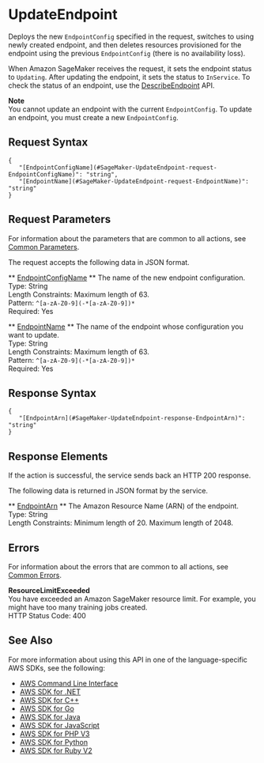 # UpdateEndpoint<a name="API_UpdateEndpoint"></a>

 Deploys the new `EndpointConfig` specified in the request, switches to using newly created endpoint, and then deletes resources provisioned for the endpoint using the previous `EndpointConfig` \(there is no availability loss\)\. 

When Amazon SageMaker receives the request, it sets the endpoint status to `Updating`\. After updating the endpoint, it sets the status to `InService`\. To check the status of an endpoint, use the [DescribeEndpoint](https://docs.aws.amazon.com/sagemaker/latest/dg/API_DescribeEndpoint.html) API\. 

**Note**  
You cannot update an endpoint with the current `EndpointConfig`\. To update an endpoint, you must create a new `EndpointConfig`\.

## Request Syntax<a name="API_UpdateEndpoint_RequestSyntax"></a>

```
{
   "[EndpointConfigName](#SageMaker-UpdateEndpoint-request-EndpointConfigName)": "string",
   "[EndpointName](#SageMaker-UpdateEndpoint-request-EndpointName)": "string"
}
```

## Request Parameters<a name="API_UpdateEndpoint_RequestParameters"></a>

For information about the parameters that are common to all actions, see [Common Parameters](CommonParameters.md)\.

The request accepts the following data in JSON format\.

 ** [EndpointConfigName](#API_UpdateEndpoint_RequestSyntax) **   <a name="SageMaker-UpdateEndpoint-request-EndpointConfigName"></a>
The name of the new endpoint configuration\.  
Type: String  
Length Constraints: Maximum length of 63\.  
Pattern: `^[a-zA-Z0-9](-*[a-zA-Z0-9])*`   
Required: Yes

 ** [EndpointName](#API_UpdateEndpoint_RequestSyntax) **   <a name="SageMaker-UpdateEndpoint-request-EndpointName"></a>
The name of the endpoint whose configuration you want to update\.  
Type: String  
Length Constraints: Maximum length of 63\.  
Pattern: `^[a-zA-Z0-9](-*[a-zA-Z0-9])*`   
Required: Yes

## Response Syntax<a name="API_UpdateEndpoint_ResponseSyntax"></a>

```
{
   "[EndpointArn](#SageMaker-UpdateEndpoint-response-EndpointArn)": "string"
}
```

## Response Elements<a name="API_UpdateEndpoint_ResponseElements"></a>

If the action is successful, the service sends back an HTTP 200 response\.

The following data is returned in JSON format by the service\.

 ** [EndpointArn](#API_UpdateEndpoint_ResponseSyntax) **   <a name="SageMaker-UpdateEndpoint-response-EndpointArn"></a>
The Amazon Resource Name \(ARN\) of the endpoint\.  
Type: String  
Length Constraints: Minimum length of 20\. Maximum length of 2048\.

## Errors<a name="API_UpdateEndpoint_Errors"></a>

For information about the errors that are common to all actions, see [Common Errors](CommonErrors.md)\.

 **ResourceLimitExceeded**   
 You have exceeded an Amazon SageMaker resource limit\. For example, you might have too many training jobs created\.   
HTTP Status Code: 400

## See Also<a name="API_UpdateEndpoint_SeeAlso"></a>

For more information about using this API in one of the language\-specific AWS SDKs, see the following:
+  [AWS Command Line Interface](https://docs.aws.amazon.com/goto/aws-cli/sagemaker-2017-07-24/UpdateEndpoint) 
+  [AWS SDK for \.NET](https://docs.aws.amazon.com/goto/DotNetSDKV3/sagemaker-2017-07-24/UpdateEndpoint) 
+  [AWS SDK for C\+\+](https://docs.aws.amazon.com/goto/SdkForCpp/sagemaker-2017-07-24/UpdateEndpoint) 
+  [AWS SDK for Go](https://docs.aws.amazon.com/goto/SdkForGoV1/sagemaker-2017-07-24/UpdateEndpoint) 
+  [AWS SDK for Java](https://docs.aws.amazon.com/goto/SdkForJava/sagemaker-2017-07-24/UpdateEndpoint) 
+  [AWS SDK for JavaScript](https://docs.aws.amazon.com/goto/AWSJavaScriptSDK/sagemaker-2017-07-24/UpdateEndpoint) 
+  [AWS SDK for PHP V3](https://docs.aws.amazon.com/goto/SdkForPHPV3/sagemaker-2017-07-24/UpdateEndpoint) 
+  [AWS SDK for Python](https://docs.aws.amazon.com/goto/boto3/sagemaker-2017-07-24/UpdateEndpoint) 
+  [AWS SDK for Ruby V2](https://docs.aws.amazon.com/goto/SdkForRubyV2/sagemaker-2017-07-24/UpdateEndpoint) 